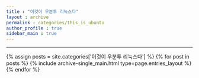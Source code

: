 ```yaml
---
title : "이것이 우분투 리눅스다"
layout : archive
permalink : categories/this_is_ubuntu
author_profile : true
sidebar_main : true
---
```

<!-- 공백이 포함되어 있는 카테고리 이름의 경우 site.categories['a b c'] 이런식으로! -->

***

{% assign posts = site.categories['이것이 우분투 리눅스다'] %} <!-- site.categories.example -->
{% for post in posts %} {% include archive-single_main.html type=page.entries_layout %} {% endfor %}